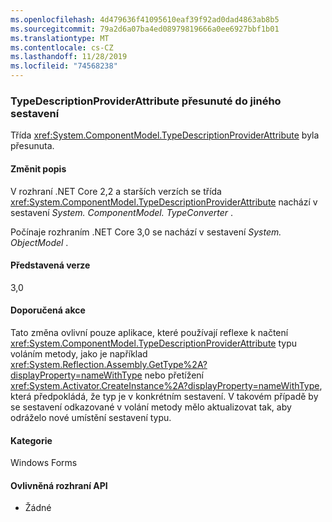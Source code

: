 ```yaml
---
ms.openlocfilehash: 4d479636f41095610eaf39f92ad0dad4863ab8b5
ms.sourcegitcommit: 79a2d6a07ba4ed08979819666a0ee6927bbf1b01
ms.translationtype: MT
ms.contentlocale: cs-CZ
ms.lasthandoff: 11/28/2019
ms.locfileid: "74568238"
---
```

### <a name="typedescriptionproviderattribute-moved-to-another-assembly"></a>TypeDescriptionProviderAttribute přesunuté do jiného sestavení

Třída <xref:System.ComponentModel.TypeDescriptionProviderAttribute> byla přesunuta.

#### <a name="change-description"></a>Změnit popis

V rozhraní .NET Core 2,2 a starších verzích se třída <xref:System.ComponentModel.TypeDescriptionProviderAttribute> nachází v sestavení *System. ComponentModel. TypeConverter* .

Počínaje rozhraním .NET Core 3,0 se nachází v sestavení *System. ObjectModel* .

#### <a name="version-introduced"></a>Představená verze

3,0

#### <a name="recommended-action"></a>Doporučená akce

Tato změna ovlivní pouze aplikace, které používají reflexe k načtení <xref:System.ComponentModel.TypeDescriptionProviderAttribute> typu voláním metody, jako je například <xref:System.Reflection.Assembly.GetType%2A?displayProperty=nameWithType> nebo přetížení <xref:System.Activator.CreateInstance%2A?displayProperty=nameWithType>, která předpokládá, že typ je v konkrétním sestavení. V takovém případě by se sestavení odkazované v volání metody mělo aktualizovat tak, aby odráželo nové umístění sestavení typu.

#### <a name="category"></a>Kategorie

Windows Forms

#### <a name="affected-apis"></a>Ovlivněná rozhraní API

- Žádné

<!--

### Affected APIs

- Not detectable via API analysis

-->
